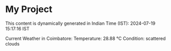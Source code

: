# My Project

This content is dynamically generated in Indian Time (IST): 2024-07-19 15:17:16 IST


Current Weather in Coimbatore:
Temperature: 28.88 °C
Condition: scattered clouds
